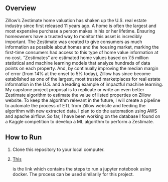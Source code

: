<h2> Overview </h2>
Zillow’s Zestimate home valuation has shaken up the U.S. real estate industry since first released 11 years ago.
A home is often the largest and most expensive purchase a person makes in his or her lifetime. Ensuring homeowners have a trusted way to monitor this asset is incredibly important. The Zestimate was created to give consumers as much information as possible about homes and the housing market, marking the first-time consumers had access to this type of home value information at no cost.
“Zestimates” are estimated home values based on 7.5 million statistical and machine learning models that analyze hundreds of data points on each property. And, by continually improving the median margin of error (from 14% at the onset to 5% today), Zillow has since become established as one of the largest, most trusted marketplaces for real estate information in the U.S. and a leading example of impactful machine learning.
My capstone project proposal is to replicate or write an even better Zestimate algorithm to estimate the value of listed properties on Zillow website. To keep the algorithm relevant in the future, I will create a pipeline to automate the process of ETL from Zillow website and feeding the algorithm with new extracted data.
I plan to do the automation using AWS and apache airflow. So far, I have been working on the database I found on a Kaggle competition to develop a ML algorithm to perform a Zestimate.
<h2> How to Run </h2>
<ol>
<li>Clone this repository to your local computer.</li>
<li>
 
 [This](https://github.com/codingforentrepreneurs/Jupyter-x-Docker-on-Heroku)       
 
 is the link which contains the steps to run a jupyter notebook using docker. The process can be used similarily for this project.</li>
</ol>
